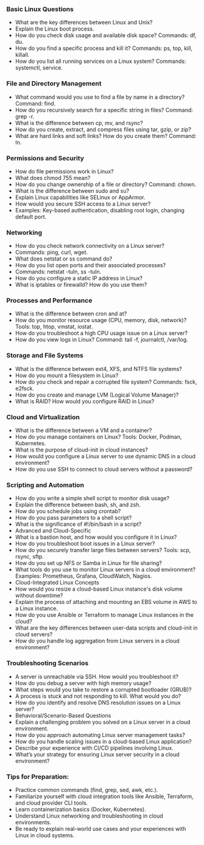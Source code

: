 ### Basic Linux Questions
* What are the key differences between Linux and Unix?
* Explain the Linux boot process.
* How do you check disk usage and available disk space? Commands: df, du.
* How do you find a specific process and kill it? Commands: ps, top, kill, killall.
* How do you list all running services on a Linux system? Commands: systemctl, service.

### File and Directory Management
* What command would you use to find a file by name in a directory? Command: find.
* How do you recursively search for a specific string in files? Command: grep -r.
* What is the difference between cp, mv, and rsync?
* How do you create, extract, and compress files using tar, gzip, or zip?
* What are hard links and soft links? How do you create them? Command: ln.

### Permissions and Security
* How do file permissions work in Linux?
* What does chmod 755 mean?
* How do you change ownership of a file or directory? Command: chown.
* What is the difference between sudo and su?
* Explain Linux capabilities like SELinux or AppArmor.
* How would you secure SSH access to a Linux server?
* Examples: Key-based authentication, disabling root login, changing default port.

### Networking
* How do you check network connectivity on a Linux server?
* Commands: ping, curl, wget.
* What does netstat or ss command do?
* How do you list open ports and their associated processes?
* Commands: netstat -tuln, ss -tuln.
* How do you configure a static IP address in Linux?
* What is iptables or firewalld? How do you use them?

### Processes and Performance
* What is the difference between cron and at?
* How do you monitor resource usage (CPU, memory, disk, network)? Tools: top, htop, vmstat, iostat.
* How do you troubleshoot a high CPU usage issue on a Linux server?
* How do you view logs in Linux? Command: tail -f, journalctl, /var/log.

### Storage and File Systems
* What is the difference between ext4, XFS, and NTFS file systems?
* How do you mount a filesystem in Linux?
* How do you check and repair a corrupted file system? Commands: fsck, e2fsck.
* How do you create and manage LVM (Logical Volume Manager)?
* What is RAID? How would you configure RAID in Linux?

### Cloud and Virtualization
* What is the difference between a VM and a container?
* How do you manage containers on Linux? Tools: Docker, Podman, Kubernetes.
* What is the purpose of cloud-init in cloud instances?
* How would you configure a Linux server to use dynamic DNS in a cloud environment?
* How do you use SSH to connect to cloud servers without a password?

### Scripting and Automation
* How do you write a simple shell script to monitor disk usage?
* Explain the difference between bash, sh, and zsh.
* How do you schedule jobs using crontab?
* How do you pass parameters to a shell script?
* What is the significance of #!/bin/bash in a script?
* Advanced and Cloud-Specific
* What is a bastion host, and how would you configure it in Linux?
* How do you troubleshoot boot issues in a Linux server?
* How do you securely transfer large files between servers? Tools: scp, rsync, sftp.
* How do you set up NFS or Samba in Linux for file sharing?
* What tools do you use to monitor Linux servers in a cloud environment? Examples: Prometheus, Grafana, CloudWatch, Nagios.
* Cloud-Integrated Linux Concepts
* How would you resize a cloud-based Linux instance's disk volume without downtime?
* Explain the process of attaching and mounting an EBS volume in AWS to a Linux instance.
* How do you use Ansible or Terraform to manage Linux instances in the cloud?
* What are the key differences between user-data scripts and cloud-init in cloud servers?
* How do you handle log aggregation from Linux servers in a cloud environment?

### Troubleshooting Scenarios
* A server is unreachable via SSH. How would you troubleshoot it?
* How do you debug a server with high memory usage?
* What steps would you take to restore a corrupted bootloader (GRUB)?
* A process is stuck and not responding to kill. What would you do?
* How do you identify and resolve DNS resolution issues on a Linux server?
* Behavioral/Scenario-Based Questions
* Explain a challenging problem you solved on a Linux server in a cloud environment.
* How do you approach automating Linux server management tasks?
* How do you handle scaling issues in a cloud-based Linux application?
* Describe your experience with CI/CD pipelines involving Linux.
* What’s your strategy for ensuring Linux server security in a cloud environment?

### Tips for Preparation:
* Practice common commands (find, grep, sed, awk, etc.).
* Familiarize yourself with cloud integration tools like Ansible, Terraform, and cloud provider CLI tools.
* Learn containerization basics (Docker, Kubernetes).
* Understand Linux networking and troubleshooting in cloud environments.
* Be ready to explain real-world use cases and your experiences with Linux in cloud systems.

